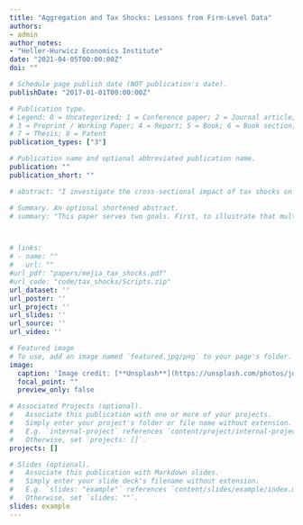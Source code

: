 ```yaml
---
title: "Aggregation and Tax Shocks: Lessons from Firm-Level Data"
authors:
- admin
author_notes:
- "Heller-Hurwicz Economics Institute"
date: "2021-04-05T00:00:00Z"
doi: ""

# Schedule page publish date (NOT publication's date).
publishDate: "2017-01-01T00:00:00Z"

# Publication type.
# Legend: 0 = Uncategorized; 1 = Conference paper; 2 = Journal article;
# 3 = Preprint / Working Paper; 4 = Report; 5 = Book; 6 = Book section;
# 7 = Thesis; 8 = Patent
publication_types: ["3"]

# Publication name and optional abbreviated publication name.
publication: ""
publication_short: ""

# abstract: "I investigate the cross-sectional impact of tax shocks on investment with aggregate and firm-level data sources and find two key results. First, current estimates of the impact of tax shocks on investment are biased because they fail to account for underlying heterogeneity in the components of investment and changes in the share of firms organized as pass-throughs. Second, I show that the firm-level corporate investment response to a one percentage point increase in the average corporate tax rate reaches a peak impact of -2% after two quarters and disappears within eight quarters. Additionally, I show that financially constrained firms exhibit a relatively smaller response to tax shocks than their unconstrained counterparts, which is consistent with the idea that the upward-sloping supply curve of capital dominates the flattening accelerator effect documented elsewhere. These results have important implications for future estimates of the impact of tax shocks."

# Summary. An optional shortened abstract.
# summary: "This paper serves two goals. First, to illustrate that multipliers and elasticities estimated using overaggregated shock and/or response variables will be biased if there is heterogeneity in response by the components of the aggregate and there are time trends. Second, to illustrate the rich heterogeneity of firm-level responses to tax shocks."



# links:
# - name: ""
#   url: ""
#url_pdf: "papers/mejia_tax_shocks.pdf"
#url_code: "code/tax_shocks/Scripts.zip"
url_dataset: ''
url_poster: ''
url_project: ''
url_slides: ''
url_source: ''
url_video: ''

# Featured image
# To use, add an image named `featured.jpg/png` to your page's folder. 
image:
  caption: 'Image credit: [**Unsplash**](https://unsplash.com/photos/jdD8gXaTZsc)'
  focal_point: ""
  preview_only: false

# Associated Projects (optional).
#   Associate this publication with one or more of your projects.
#   Simply enter your project's folder or file name without extension.
#   E.g. `internal-project` references `content/project/internal-project/index.md`.
#   Otherwise, set `projects: []`.
projects: []

# Slides (optional).
#   Associate this publication with Markdown slides.
#   Simply enter your slide deck's filename without extension.
#   E.g. `slides: "example"` references `content/slides/example/index.md`.
#   Otherwise, set `slides: ""`.
slides: example
---
```

